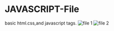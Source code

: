 # JAVASCRIPT-File
basic html.css,and javascript tags.
![file 1](https://user-images.githubusercontent.com/85819910/125234765-f8487200-e2fe-11eb-9b25-bfefb9545949.png)
![file 2](https://user-images.githubusercontent.com/85819910/125234904-3ba2e080-e2ff-11eb-9e28-da45c46f13f2.png)
